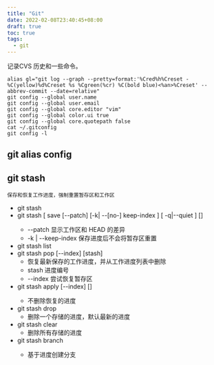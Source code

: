 ```yaml
---
title: "Git"
date: 2022-02-08T23:40:45+08:00
draft: true
toc: true
tags: 
  - git
---
```


记录CVS 历史和一些命令。

```
alias gl="git log --graph --pretty=format:'%Cred%h%Creset - %C(yellow)%d%Creset %s %Cgreen(%cr) %C(bold blue)<%an>%Creset' --abbrev-commit --date=relative"
git config --global user.name
git config --global user.email
git config --global core.editor "vim"
git config --global color.ui true
git config --global core.quotepath false
cat ~/.gitconfig
git config -l
```

## git alias config

## git stash

``保存和恢复工作进度，强制重置暂存区和工作区``

- git stash 
- git stash [  save  [--patch]  [-k| --[no-]  keep-index ]  [ -q|--quiet ]  [<message>]
  - --patch 显示工作区和 HEAD 的差异
  - -k | --keep-index 保存进度后不会将暂存区重置
- git stash list
- git stash pop [--index] [stash]
  - 恢复最新保存的工作进度，并从工作进度列表中删除
  - stash 进度编号
  - --index 尝试恢复暂存区
- git stash apply  [--index]  [<stash>]
  - 不删除恢复的进度
- git  stash drop
  - 删除一个存储的进度，默认最新的进度
- git stash clear
  - 删除所有存储的进度
- git stash branch <branchname> <stash>
  - 基于进度创建分支
